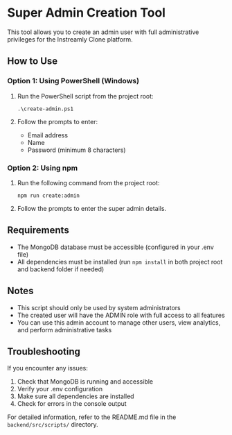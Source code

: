 # Super Admin Creation Tool

This tool allows you to create an admin user with full administrative privileges for the Instreamly Clone platform.

## How to Use

### Option 1: Using PowerShell (Windows)

1. Run the PowerShell script from the project root:
   ```
   .\create-admin.ps1
   ```

2. Follow the prompts to enter:
   - Email address
   - Name
   - Password (minimum 8 characters)

### Option 2: Using npm

1. Run the following command from the project root:
   ```
   npm run create:admin
   ```

2. Follow the prompts to enter the super admin details.

## Requirements

- The MongoDB database must be accessible (configured in your .env file)
- All dependencies must be installed (run `npm install` in both project root and backend folder if needed)

## Notes

- This script should only be used by system administrators
- The created user will have the ADMIN role with full access to all features
- You can use this admin account to manage other users, view analytics, and perform administrative tasks

## Troubleshooting

If you encounter any issues:

1. Check that MongoDB is running and accessible
2. Verify your .env configuration
3. Make sure all dependencies are installed
4. Check for errors in the console output

For detailed information, refer to the README.md file in the `backend/src/scripts/` directory.

